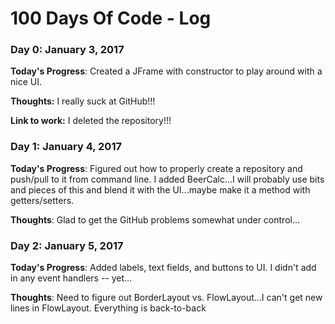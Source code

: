 # 100 Days Of Code - Log

### Day 0: January 3, 2017

**Today's Progress**: Created a JFrame with constructor to play around with a nice UI.

**Thoughts:** I really suck at GitHub!!!

**Link to work:** I deleted the repository!!!

### Day 1: January 4, 2017

**Today's Progress**: Figured out how to properly create a repository and push/pull to it from command line. I added BeerCalc...I will probably use bits and pieces of this and blend it with the UI...maybe make it a method with getters/setters.

**Thoughts**: Glad to get the GitHub problems somewhat under control...

### Day 2: January 5, 2017

**Today's Progress**: Added labels, text fields, and buttons to UI. I didn't add in any event handlers -- yet...

**Thoughts**: Need to figure out BorderLayout vs. FlowLayout...I can't get new lines in FlowLayout. Everything is back-to-back
